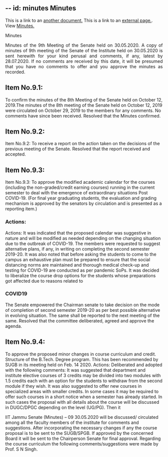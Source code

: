 --
id: minutes
Minutes
---

This is a link to an [another document.](doc3.md) This is a link to an [external page.](http://iitjammu.ac.in/).
View [Minutes.](https://drive.google.com/file/d/1UezEPRo23VO5DaKbGSP5yEmR-ea_R06F/view)

Minutes
  <p align="justify">    Minutes of the 9th Meeting of the Senate held on 30.05.2020.
A copy of minutes of 9th meeting of the Senate of the Institute held on
30.05.2020 is sent herewith for your kind perusal and comments, if any, latest by
28.07.2020. If no comments are received by this date, it will be presumed that you
have no comments to offer and you approve the minutes as recorded.


## Item No.9.1:
To confirm the minutes of the 8th Meeting of the Senate held on
October 12, 2019.The minutes of the 8th meeting of the Senate held
on October 12, 2019 were circulated on October 29, 2019 to the
members for any comments. No comments have since been
received.
Resolved that the Minutes confirmed.

## Item No.9.2:
Item No.9.2: To receive a report on the action taken on the decisions of the
previous meeting of the Senate.
Resolved that the report received and accepted.

## Item No.9.3:
Item No.9.3: To approve the modified academic calendar for the courses (including
the non-graded/credit earning courses) running in the current
semester to deal with the emergence of extraordinary situations Post
COVID-19. (For final year graduating students, the evaluation and
grading mechanism is approved by the senators by circulation and is
presented as a reporting item.)
 
### Actions:
Actions: It was indicated that the proposed calendar was suggestive in nature and
will be modified as needed depending on the changing situation due to the outbreak of
COVID-19. The members were requested to suggest alternative plans, if any, in writing
on completing the second semester 2019-20. It was also noted that before asking the
students to come to the campus an exhaustive plan must be prepared to ensure that the
social distancing norms are maintained and thorough medical check-up and testing for
COVID-19 are conducted as per pandemic SoPs. It was decided to liberalize the course
drop options for the students whose preparations got affected due to reasons related to
### COVID19 
The Senate empowered the Chairman senate to take decision on
the mode of completion of second semester 2019-20 as per best possible alternative in
evolving situation. The same shall be reported to the next meeting of the same.
Resolved that the committee deliberated, agreed and approve the agenda.
## Item No.9.4:
To approve the proposed minor changes in course curriculum and
credit. Structure of the B.Tech. Degree program. This has been
recommended by SUGB in its meeting held on Feb. 14 2020.
Actions: Deliberated and adopted with the following comments: It was suggested
that department and institute elective courses of 3 credits may be divided into two
modules with 1.5 credits each with an option for the students to withdraw from the second
module if they wish. It was also suggested to offer new courses in specialized areas with
smaller credits. In some cases it may be required to offer such courses in a short notice
when a semester has already started. In such cases the proposal with all details about
the course will be discussed in DUGC/DPGC depending on the level (UG/PG). Then it 
<!--truncate-->

 IIT Jammu Senate (Minutes) – 09
30.05.2020
will be discussed/ circulated among all the faculty members of the institute for comments
and suggestions. After incorporating the necessary changes if any the course proposal
is to be sent to the SUGB/SPGB. If approved by the concerned Board it will be sent to
the Chairperson Senate for final approval.
Regarding the course curriculum  the following comments/suggestions were made
by Prof. S N Singh.
</p>


